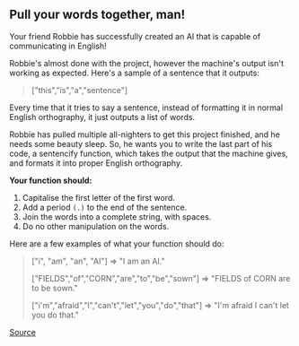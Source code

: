 ## Pull your words together, man!

Your friend Robbie has successfully created an AI that is capable of communicating in English!

Robbie's almost done with the project, however the machine's output isn't working as expected. Here's a sample of a sentence that it outputs:

> ["this","is","a","sentence"]

Every time that it tries to say a sentence, instead of formatting it in normal English orthography, it just outputs a list of words.

Robbie has pulled multiple all-nighters to get this project finished, and he needs some beauty sleep. So, he wants you to write the last part of his code, a sentencify function, which takes the output that the machine gives, and formats it into proper English orthography.

**Your function should:**

1. Capitalise the first letter of the first word.
2. Add a period `(.)` to the end of the sentence.
3. Join the words into a complete string, with spaces.
4. Do no other manipulation on the words.

Here are a few examples of what your function should do:

> ["i", "am", "an", "AI"]  =>  "I am an AI."
>
> ["FIELDS","of","CORN","are","to","be","sown"]  =>  "FIELDS of CORN are to be sown."
>
> ["i'm","afraid","I","can't","let","you","do","that"]  =>  "I'm afraid I can't let you do that."

[Source](https://www.codewars.com/kata/59ad7d2e07157af687000070/train/python)
